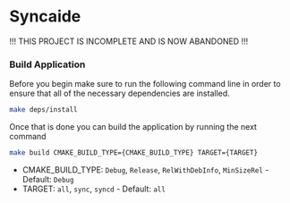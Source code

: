 # Syncaide

!!! THIS PROJECT IS INCOMPLETE AND IS NOW ABANDONED !!!

### Build Application
Before you begin make sure to run the following command line in order
to ensure that all of the necessary dependencies are installed.
```bash
make deps/install
```
Once that is done you can build the application by running the next command

```bash
make build CMAKE_BUILD_TYPE={CMAKE_BUILD_TYPE} TARGET={TARGET}
```
* CMAKE_BUILD_TYPE: `Debug`, `Release`, `RelWithDebInfo`, `MinSizeRel` - Default: `Debug`
* TARGET: `all`, `sync`, `syncd` - Default: `all`
